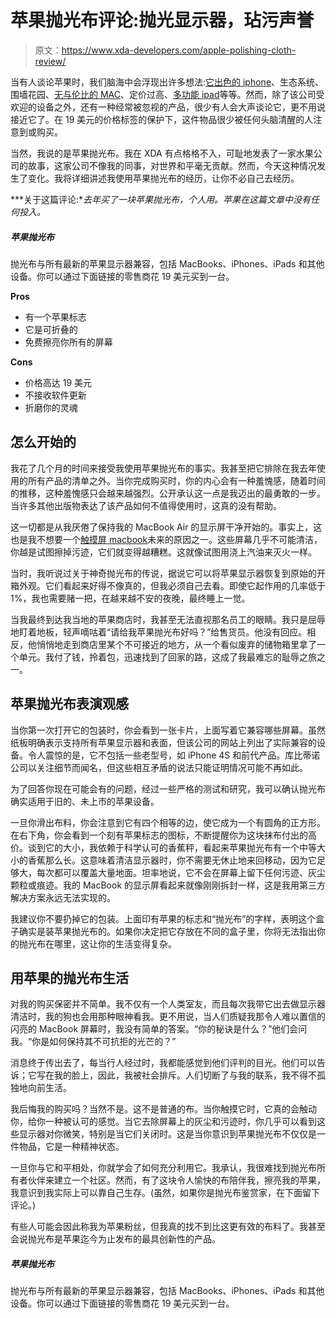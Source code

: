 # 苹果抛光布评论:抛光显示器，玷污声誉

> 原文：<https://www.xda-developers.com/apple-polishing-cloth-review/>

当有人谈论苹果时，我们脑海中会浮现出许多想法:[它出色的 iphone](http://xda-developers.com/best-iphone)、生态系统、围墙花园、[无与伦比的 MAC](http://xda-developers.com/best-macs)、定价过高、[多功能 ipad](http://xda-developers.com/best-ipad)等等。然而，除了该公司受欢迎的设备之外，还有一种经常被忽视的产品，很少有人会大声谈论它，更不用说接近它了。在 19 美元的价格标签的保护下，这件物品很少被任何头脑清醒的人注意到或购买。

当然，我说的是苹果抛光布。我在 XDA 有点格格不入，可耻地发表了一家水果公司的故事，这家公司不像我的同事，对世界和平毫无贡献。然而，今天这种情况发生了变化。我将详细讲述我使用苹果抛光布的经历，让你不必自己去经历。

***关于这篇评论:**去年买了一块苹果抛光布，个人用。苹果在这篇文章中没有任何投入。*

##### 苹果抛光布

抛光布与所有最新的苹果显示器兼容，包括 MacBooks、iPhones、iPads 和其他设备。你可以通过下面链接的零售商花 19 美元买到一台。

**Pros**

*   有一个苹果标志
*   它是可折叠的
*   免费擦亮你所有的屏幕

**Cons**

*   价格高达 19 美元
*   不接收软件更新
*   折磨你的灵魂

## 怎么开始的

我花了几个月的时间来接受我使用苹果抛光布的事实。我甚至把它排除在我去年使用的所有产品的清单之外。当你完成购买时，你的内心会有一种羞愧感，随着时间的推移，这种羞愧感只会越来越强烈。公开承认这一点是我迈出的最勇敢的一步。当许多其他出版物表达了该产品如何不值得使用时，这真的没有帮助。

这一切都是从我厌倦了保持我的 MacBook Air 的显示屏干净开始的。事实上，这也是我不想要一个[触摸屏 macbook](https://www.xda-developers.com/touchscreen-macbook-should-remain-buried/)未来的原因之一。这些屏幕几乎不可能清洁，你越是试图擦掉污迹，它们就变得越糟糕。这就像试图用浇上汽油来灭火一样。

当时，我听说过关于神奇抛光布的传说，据说它可以将苹果显示器恢复到原始的开箱外观。它们看起来好得不像真的，但我必须自己去看。即使它起作用的几率低于 1%，我也需要赌一把，在越来越不安的夜晚，最终睡上一觉。

当我最终到达我当地的苹果商店时，我甚至无法直视那名员工的眼睛。我只是屈辱地盯着地板，轻声嘀咕着“请给我苹果抛光布好吗？”给售货员。他没有回应。相反，他悄悄地走到商店里某个不可接近的地方，从一个看似废弃的储物箱里拿了一个单元。我付了钱，拎着包，迅速找到了回家的路，这成了我最难忘的耻辱之旅之一。

## 苹果抛光布表演观感

当你第一次打开它的包装时，你会看到一张卡片，上面写着它兼容哪些屏幕。虽然纸板明确表示支持所有苹果显示器和表面，但该公司的网站上列出了实际兼容的设备。令人震惊的是，它不包括一些老型号，如 iPhone 4S 和前代产品。库比蒂诺公司以关注细节而闻名，但这些相互矛盾的说法只能证明情况可能不再如此。

为了回答你现在可能会有的问题，经过一些严格的测试和研究，我可以确认抛光布确实适用于旧的、未上市的苹果设备。

一旦你滑出布料，你会注意到它有四个相等的边，使它成为一个有圆角的正方形。在右下角，你会看到一个刻有苹果标志的图标，不断提醒你为这块抹布付出的高价。谈到它的大小，我依赖于科学认可的香蕉秤，看起来苹果抛光布有一个中等大小的香蕉那么长。这意味着清洁显示器时，你不需要无休止地来回移动，因为它足够大，每次都可以覆盖大量地面。坦率地说，它不会在屏幕上留下任何污迹、灰尘颗粒或痕迹。我的 MacBook 的显示屏看起来就像刚刚拆封一样，这是我用第三方解决方案永远无法实现的。

我建议你不要扔掉它的包装。上面印有苹果的标志和“抛光布”的字样，表明这个盒子确实是装苹果抛光布的。如果你决定把它存放在不同的盒子里，你将无法指出你的抛光布在哪里，这让你的生活变得复杂。

## 用苹果的抛光布生活

对我的购买保密并不简单。我不仅有一个人类室友，而且每次我带它出去做显示器清洁时，我的狗也会用那种眼神看我。更不用说，当人们质疑我那令人难以置信的闪亮的 MacBook 屏幕时，我没有简单的答案。“你的秘诀是什么？”他们会问我。“你是如何保持其不可抗拒的光芒的？”

消息终于传出去了，每当行人经过时，我都能感觉到他们评判的目光。他们可以告诉；它写在我的脸上，因此，我被社会排斥。人们切断了与我的联系，我不得不孤独地向前生活。

我后悔我的购买吗？当然不是。这不是普通的布。当你触摸它时，它真的会触动你，给你一种被认可的感觉。当它去除屏幕上的灰尘和污迹时，你几乎可以看到这些显示器对你微笑，特别是当它们关闭时。这是当你意识到苹果抛光布不仅仅是一件物品，它是一种精神状态。

一旦你与它和平相处，你就学会了如何充分利用它。我承认，我很难找到抛光布所有者伙伴来建立一个社区。然而，有了这块令人愉快的布陪伴我，擦亮我的苹果，我意识到我实际上可以靠自己生存。(虽然，如果你是抛光布鉴赏家，在下面留下评论。)

有些人可能会因此称我为苹果粉丝，但我真的找不到比这更有效的布料了。我甚至会说抛光布是苹果迄今为止发布的最具创新性的产品。

##### 苹果抛光布

抛光布与所有最新的苹果显示器兼容，包括 MacBooks、iPhones、iPads 和其他设备。你可以通过下面链接的零售商花 19 美元买到一台。